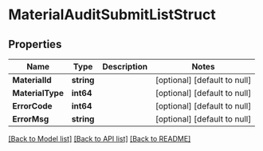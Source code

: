 # MaterialAuditSubmitListStruct

## Properties
Name | Type | Description | Notes
------------ | ------------- | ------------- | -------------
**MaterialId** | **string** |  | [optional] [default to null]
**MaterialType** | **int64** |  | [optional] [default to null]
**ErrorCode** | **int64** |  | [optional] [default to null]
**ErrorMsg** | **string** |  | [optional] [default to null]

[[Back to Model list]](../README.md#documentation-for-models) [[Back to API list]](../README.md#documentation-for-api-endpoints) [[Back to README]](../README.md)


